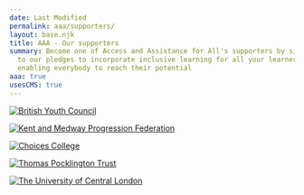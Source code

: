 ```yaml
---
date: Last Modified
permalink: aaa/supporters/
layout: base.njk
title: AAA - Our supporters
summary: Become one of Access and Assistance for All's supporters by signing up
  to our pledges to incorporate inclusive learning for all your learners,
  enabling everybody to reach their potential
aaa: true
usesCMS: true
---
```



<a href="https://www.byc.org.uk/" class="supporters__link"><img src="/aaa/aaaAssets/byc.png" alt="British Youth Council"></a>

<a href="https://kmpf.org/" class="supporters__link"><img src="/aaa/aaaAssets/kmpf.png" alt="Kent and Medway Progression Federation"></a>

<a href="https://www.hee.nhs.uk/our-work/choices-college-supported-internships" class="supporters__link"><img src="/aaa/aaaAssets/choices_logo.png" alt="Choices College"></a>

<a href="https://www.pocklington.org.uk/" class="supporters__link"><img src="/aaa/aaaAssets/TPT_logo.png" alt="Thomas Pocklington Trust"></a>

<a href="https://www.ucl.ac.uk/" class="supporters__link"><img src="/aaa/aaaAssets/UCL_logo.png" alt="The University of Central London"></a>